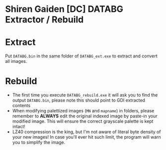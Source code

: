 # Shiren Gaiden [DC] DATABG Extractor / Rebuild

# Extract
Put `DATABG.bin` in the same folder of `DATABG_ext.exe` to extract and convert all images.

# Rebuild
- The first time you execute `DATABG_rebuild.exe` it will ask you to find the output `DATABG.bin`, please note this should point to GDI extracted contents
- When modifying palettized images (`MN` and `mapname`) in folders, please remember to **ALWAYS** edit the original indexed image by paste-in your modified image. This will ensure the correct grayscale palette is kept intact!
- LZ40 compression is the king, but I'm not aware of literal byte density of your new images! In case you'll ever hit such limit, the program will warn you to simplify the image.
